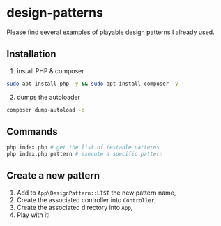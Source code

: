 # design-patterns

Please find several examples of playable design patterns I already used.

## Installation
1. install PHP & composer
```sh
sudo apt install php -y && sudo apt install composer -y
```
2. dumps the autoloader
```sh
composer dump-autoload -o
```

## Commands
```sh
php index.php # get the list of testable patterns
php index.php pattern # execute a specific pattern
```

## Create a new pattern
1. Add to `App\DesignPattern::LIST` the new pattern name,
2. Create the associated controller into `Controller`,
3. Create the associated directory into `App`,
4. Play with it!
